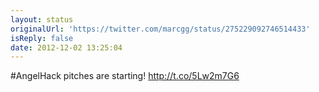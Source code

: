 ```yaml
---
layout: status
originalUrl: 'https://twitter.com/marcgg/status/275229092746514433'
isReply: false
date: 2012-12-02 13:25:04
---
```


#AngelHack pitches are starting! http://t.co/5Lw2m7G6
